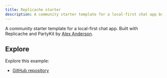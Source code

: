 ```yaml
---
title: Replicache starter
description: A community starter template for a local-first chat app built with Replicache and PartyKit
---
```


A community starter template for a local-first chat app. Built with Replicache and PartyKit by [Alex Anderson](https://twitter.com/ralex1993).

## Explore

Explore this example:

- [GitHub repository](https://github.com/alexanderson1993/partykit-replicache)